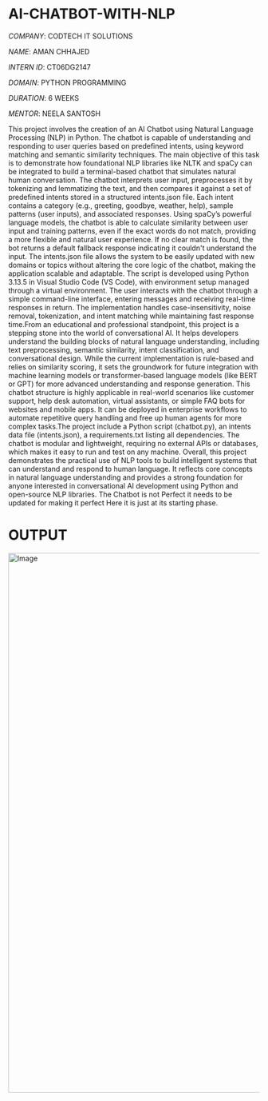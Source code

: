 # AI-CHATBOT-WITH-NLP

*COMPANY*: CODTECH IT SOLUTIONS

*NAME*: AMAN CHHAJED

*INTERN ID*: CT06DG2147

*DOMAIN*: PYTHON PROGRAMMING

*DURATION*: 6 WEEKS

*MENTOR*: NEELA SANTOSH

This project involves the creation of an AI Chatbot using Natural Language Processing (NLP) in Python. The chatbot is capable of understanding and responding to user queries based on predefined intents, using keyword matching and semantic similarity techniques. The main objective of this task is to demonstrate how foundational NLP libraries like NLTK and spaCy can be integrated to build a terminal-based chatbot that simulates natural human conversation. The chatbot interprets user input, preprocesses it by tokenizing and lemmatizing the text, and then compares it against a set of predefined intents stored in a structured intents.json file. Each intent contains a category (e.g., greeting, goodbye, weather, help), sample patterns (user inputs), and associated responses. Using spaCy’s powerful language models, the chatbot is able to calculate similarity between user input and training patterns, even if the exact words do not match, providing a more flexible and natural user experience. If no clear match is found, the bot returns a default fallback response indicating it couldn't understand the input. The intents.json file allows the system to be easily updated with new domains or topics without altering the core logic of the chatbot, making the application scalable and adaptable. The script is developed using Python 3.13.5 in Visual Studio Code (VS Code), with environment setup managed through a virtual environment. The user interacts with the chatbot through a simple command-line interface, entering messages and receiving real-time responses in return. The implementation handles case-insensitivity, noise removal, tokenization, and intent matching while maintaining fast response time.From an educational and professional standpoint, this project is a stepping stone into the world of conversational AI. It helps developers understand the building blocks of natural language understanding, including text preprocessing, semantic similarity, intent classification, and conversational design. While the current implementation is rule-based and relies on similarity scoring, it sets the groundwork for future integration with machine learning models or transformer-based language models (like BERT or GPT) for more advanced understanding and response generation. This chatbot structure is highly applicable in real-world scenarios like customer support, help desk automation, virtual assistants, or simple FAQ bots for websites and mobile apps. It can be deployed in enterprise workflows to automate repetitive query handling and free up human agents for more complex tasks.The project include a Python script (chatbot.py), an intents data file (intents.json), a requirements.txt listing all dependencies. The chatbot is modular and lightweight, requiring no external APIs or databases, which makes it easy to run and test on any machine. Overall, this project demonstrates the practical use of NLP tools to build intelligent systems that can understand and respond to human language. It reflects core concepts in natural language understanding and provides a strong foundation for anyone interested in conversational AI development using Python and open-source NLP libraries. The Chatbot is not Perfect it needs to be updated for making it perfect Here it is just at its starting phase.

# OUTPUT

<img width="1920" height="1080" alt="Image" src="https://github.com/user-attachments/assets/dfa686ce-d601-4055-8b1c-ef3631a8d4a7" />
